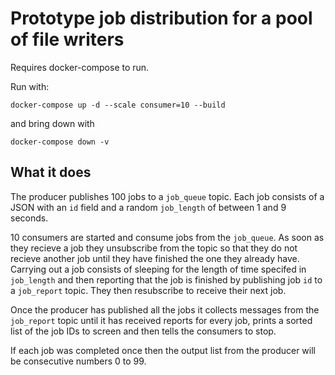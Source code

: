 # Prototype job distribution for a pool of file writers

Requires docker-compose to run.

Run with:
```
docker-compose up -d --scale consumer=10 --build
```

and bring down with
```
docker-compose down -v
```

## What it does

The producer publishes 100 jobs to a `job_queue` topic. Each job consists of a JSON with an `id` field and a random `job_length` of between 1 and 9 seconds.

10 consumers are started and consume jobs from the `job_queue`. As soon as they recieve a job they unsubscribe from the topic so that they do not recieve another job until they have finished the one they already have. Carrying out a job consists of sleeping for the length of time specifed in `job_length` and then reporting that the job is finished by publishing job `id` to a `job_report` topic. They then resubscribe to receive their next job.

Once the producer has published all the jobs it collects messages from the `job_report` topic until it has received reports for every job, prints a sorted list of the job IDs to screen and then tells the consumers to stop.

If each job was completed once then the output list from the producer will be consecutive numbers 0 to 99.
